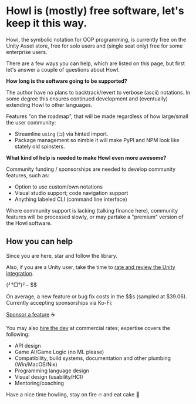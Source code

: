 # Howl is (mostly) free software, let's keep it this way.

Howl, the symbolic notation for OOP programming, is currently free on the Unity Asset store, free for solo users and (single seat only) free for some enterprise users.

There are a few ways you can help, which are listed on this page, but first let's answer a couple of questions about Howl.

**How long is the software going to be supported?**

The author have no plans to backtrack/revert to verbose (ascii) notations. In some degree this ensures continued development and (eventually) extending Howl to other languages.

Features "on the roadmap", that will be made regardless of how large/small the user community:

- Streamline `using` (⊐) via hinted import.
- Package management so nimble it will make PyPI and NPM look like stately old spinsters.

**What kind of help is needed to make Howl even more awesome?**

Community funding / sponsorships are needed to develop community features, such as:

- Option to use custom/own notations
- Visual studio support; code navigation support
- Anything labeled CLI (command line interface)

Where community support is lacking (talking finance here), community features will be processed slowly, or may partake a "premium" version of the Howl software.

## How you can help

Since you are here, star and follow the library.

Also, if you are a Unity user, take the time to [rate and review the Unity integration](https://assetstore.unity.com/packages/slug/177081).

(╯°□°)╯⌢ $$

On average, a new feature or bug fix costs in the $$s (sampled at $39.06). Currently accepting sponsorships via Ko-Fi:

[Sponsor a feature](Ko-fi.com/eekstork) ☕️

You may also [hire the dev](http://www.linkedin.com/in/tds79) at commercial rates; expertise covers the following:

- API design
- Game AI/Game Logic (no ML please)
- Compatibility, build systems, documentation and other plumbing (Win/MacOS/Nix)
- Programming language design
- Visual design (usability/HCI)
- Mentoring/coaching

Have a nice time howling, stay on fire 🔥 and eat cake 🍰
